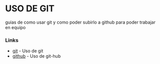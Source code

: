 # USO DE GIT 
guias de como usar git y como poder subirlo a github para poder trabajar en equipo 

### Links

* [git]( http://www.gabrielsaldana.org/platica_git.pdf) - Uso de git
* [github]( https://www.freecodecamp.org/news/the-beginners-guide-to-git-github/) - Uso de git-hub